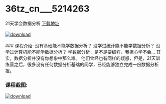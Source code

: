 # 36tz_cn___5214263
21天学会数据分析
[下载地址](http://www.36tz.cn/article/5214263 "下载地址")
<br/></br>[![download](http://36tz.cn/muke_img/2020_07_1-23-300x196.png "下载地址")](http://www.36tz.cn/article/5214263 "下载地址")
<br/></br>### 课程介绍:
没有基础能不能学数据分析？
没学过统计能不能学数据分析？
没学过计算机能不能学数据分析？
学数据分析，是不是要编程，我担心学不会...
其实，数据分析并没有你想象中那么难。
他们曾经也有同样的疑惑，但是，21天训练营之后，很多没有任何数据分析基础的同学，已经能够独立完成一份数据分析报。

### 课程截图:
[![download](http://36tz.cn/muke_img/2020_07_2-27.png "下载地址")](http://www.36tz.cn/article/5214263 "下载地址")

